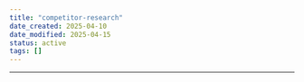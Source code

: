```yaml
---
title: "competitor-research"
date_created: 2025-04-10
date_modified: 2025-04-15
status: active
tags: []
---
```


---


